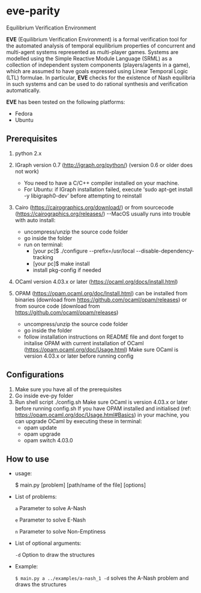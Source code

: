 # eve-parity
Equilibrium Verification Environment

__EVE__ (Equilibrium Verification Environment) is a formal verification tool for the automated analysis of temporal equilibrium properties of concurrent and multi-agent systems represented as multi-player games. Systems are modelled using the Simple Reactive Module Language (SRML) as a collection of independent system components (players/agents in a game), which are assumed to have goals expressed using Linear Temporal Logic (LTL) formulae. In particular, __EVE__ checks for the existence of Nash equilibria in such systems and can be used to do rational synthesis and verification automatically.

__EVE__ has been tested on the following platforms:
- Fedora
- Ubuntu

## Prerequisites
1. python 2.x
2. IGraph version 0.7 (http://igraph.org/python/) (version 0.6 or older does not work)
	- You need to have a C/C++ compiler installed on your machine.
	- For Ubuntu: if IGraph installation failed, execute 'sudo apt-get install -y libigraph0-dev' before attempting to reinstall
3. Cairo (https://cairographics.org/download/)
	or from sourcecode (https://cairographics.org/releases/) --MacOS usually runs into trouble with auto install:
	- uncompress/unzip the source code folder
	- go inside the folder
	- run on terminal: 
		- [your pc]$ ./configure --prefix=/usr/local --disable-dependency-tracking
		- [your pc]$ make install
		- install pkg-config if needed

4. OCaml version 4.03.x or later (https://ocaml.org/docs/install.html)
5. OPAM (https://opam.ocaml.org/doc/Install.html) can be installed from binaries (download from https://github.com/ocaml/opam/releases) or from source code (download from https://github.com/ocaml/opam/releases)
	- uncompress/unzip the source code folder
	- go inside the folder
	- follow installation instructions on README file and dont forget to initalise OPAM with current installation of OCaml (https://opam.ocaml.org/doc/Usage.html)
	Make sure OCaml is version 4.03.x or later before running config

## Configurations
1. Make sure you have all of the prerequisites
2. Go inside eve-py folder
3. Run shell script ./config.sh
   Make sure OCaml is version 4.03.x or later before running config.sh
   If you have OPAM installed and initialised (ref: https://opam.ocaml.org/doc/Usage.html#Basics) in your machine, you can upgrade OCaml by executing these in terminal:
	- opam update
	- opam upgrade
	- opam switch 4.03.0

## How to use
- usage:

  $ main.py [problem] [path/name of the file] [options]

- List of problems:
   
   `a` 	 Parameter to solve A-Nash
   
   `e` 	 Parameter to solve E-Nash
   
   `n` 	 Parameter to solve Non-Emptiness
   
- List of optional arguments:
   
   `-d`	 Option to draw the structures

- Example:

   `$ main.py a ../examples/a-nash_1 -d` solves the A-Nash problem and draws the structures

